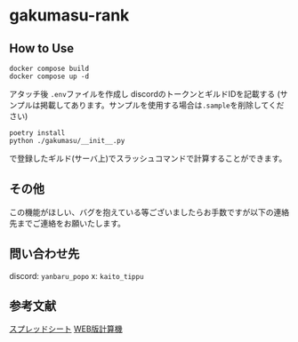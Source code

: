 # gakumasu-rank

## How to Use
```
docker compose build
docker compose up -d
```
アタッチ後
`.env`ファイルを作成し
discordのトークンとギルドIDを記載する
(サンプルは掲載してあります。サンプルを使用する場合は`.sample`を削除してください)

```
poetry install
python ./gakumasu/__init__.py
```
で登録したギルド(サーバ上)でスラッシュコマンドで計算することができます。

## その他
この機能がほしい、バグを抱えている等ございましたらお手数ですが以下の連絡先までご連絡をお願いたします。
## 問い合わせ先
discord: `yanbaru_popo`
x: `kaito_tippu`

## 参考文献
[スプレッドシート](https://docs.google.com/spreadsheets/d/1eEdzfHGi7iXpohR-UHr5-W1z7PcYBqQr8OAV7gcvhR8/edit#gid=0)
[WEB版計算機](https://x.com/nok0714/status/179814844641693705)

